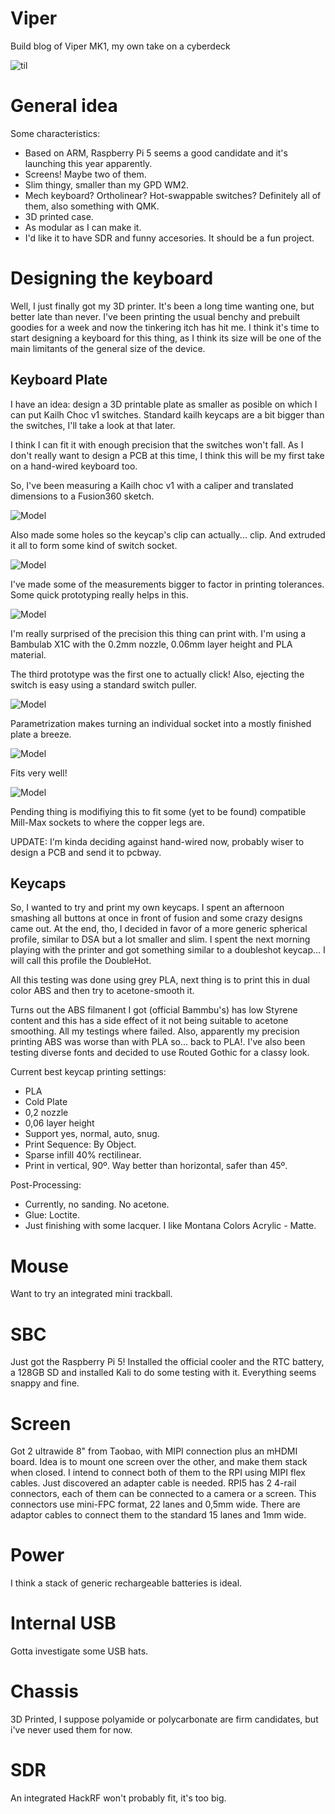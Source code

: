 # Viper
Build blog of Viper MK1, my own take on a cyberdeck

![til](https://github.com/0xlillith/Viper/blob/main/img/0-blog-barney.gif)

# General idea
Some characteristics:
- Based on ARM, Raspberry Pi 5 seems a good candidate and it's launching this year apparently.
- Screens! Maybe two of them.
- Slim thingy, smaller than my GPD WM2.
- Mech keyboard? Ortholinear? Hot-swappable switches? Definitely all of them, also something with QMK.
- 3D printed case.
- As modular as I can make it.
- I'd like it to have SDR and funny accesories. It should be a fun project.

# Designing the keyboard
Well, I just finally got my 3D printer. It's been a long time wanting one, but better late than never. I've been printing the usual benchy and prebuilt goodies for a week and now the tinkering itch has hit me. I think it's time to start designing a keyboard for this thing, as I think its size will be one of the main limitants of the general size of the device.

## Keyboard Plate

I have an idea: design a 3D printable plate as smaller as posible on which I can put Kailh Choc v1 switches. Standard kailh keycaps are a bit bigger than the switches, I'll take a look at that later.

I think I can fit it with enough precision that the switches won't fall. As I don't really want to design a PCB at this time, I think this will be my first take on a hand-wired keyboard too.

So, I've been measuring a Kailh choc v1 with a caliper and translated dimensions to a Fusion360 sketch. 

![Model](https://github.com/0xlillith/Viper/blob/main/img/1.png)

Also made some holes so the keycap's clip can actually... clip. And extruded it all to form some kind of switch socket.

![Model](https://github.com/0xlillith/Viper/blob/main/img/2.png)

I've made some of the measurements bigger to factor in printing tolerances. Some quick prototyping really helps in this.

![Model](https://github.com/0xlillith/Viper/blob/main/img/3.jpg)

I'm really surprised of the precision this thing can print with. I'm using a Bambulab X1C with the 0.2mm nozzle, 0.06mm layer height and PLA material.

The third prototype was the first one to actually click! Also, ejecting the switch is easy using a standard switch puller.

![Model](https://github.com/0xlillith/Viper/blob/main/img/4.jpg)

Parametrization makes turning an individual socket into a mostly finished plate a breeze.

![Model](https://github.com/0xlillith/Viper/blob/main/img/5.png)

Fits very well!

![Model](https://github.com/0xlillith/Viper/blob/main/img/6.jpg)

Pending thing is modifiying this to fit some (yet to be found) compatible Mill-Max sockets to where the copper legs are.

UPDATE: I'm kinda deciding against hand-wired now, probably  wiser to design a PCB and send it to pcbway.

## Keycaps

So, I wanted to try and print my own keycaps. I spent an afternoon smashing all buttons at once in front of fusion and some crazy designs came out. At the end, tho, I decided in favor of a more generic spherical profile, similar to DSA but a lot smaller and slim. I spent the next morning playing with the printer and got something similar to a doubleshot keycap... I will call this profile the DoubleHot.

All this testing was done using grey PLA, next thing is to print this in dual color ABS and then try to acetone-smooth it.

Turns out the ABS filmanent I got (official Bammbu's) has low Styrene content and this has a side effect of it not being suitable to acetone smoothing. All my testings where failed. Also, apparently my precision printing ABS was worse than with PLA so... back to PLA!.
I've also been testing diverse fonts and decided to use Routed Gothic for a classy look.

Current best keycap printing settings:
- PLA
- Cold Plate
- 0,2 nozzle
- 0,06 layer height
- Support yes, normal, auto, snug.
- Print Sequence: By Object.
- Sparse infill 40% rectilinear.
- Print in vertical, 90º. Way better than horizontal, safer than 45º.

Post-Processing:
- Currently, no sanding. No acetone.
- Glue: Loctite.
- Just finishing with some lacquer. I like Montana Colors Acrylic - Matte.

# Mouse
Want to try an integrated mini trackball.

# SBC
Just got the Raspberry Pi 5! Installed the official cooler and the RTC battery, a 128GB SD and installed Kali to do some testing with it. Everything seems snappy and fine.

# Screen
Got 2 ultrawide 8" from Taobao, with MIPI connection plus an mHDMI board. Idea is to mount one screen over the other, and make them stack when closed.
I intend to connect both of them to the RPI using MIPI flex cables. Just discovered an adapter cable is needed. RPI5 has 2 4-rail connectors, each of them can be connected to a camera or a screen. This connectors use mini-FPC format, 22 lanes and 0,5mm wide. There are adaptor cables to connect them to the standard 15 lanes and 1mm wide.

# Power
I think a stack of generic rechargeable batteries is ideal.

# Internal USB
Gotta investigate some USB hats.

# Chassis
3D Printed, I suppose polyamide or polycarbonate are firm candidates, but i've never used them for now.

# SDR
An integrated HackRF won't probably fit, it's too big.


